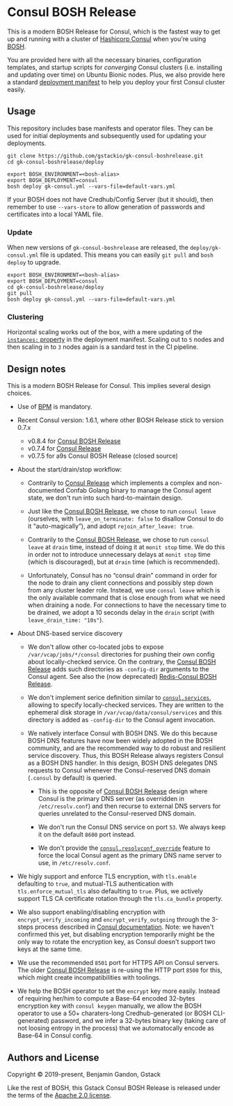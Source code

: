 # Consul BOSH Release

This is a modern BOSH Release for Consul, which is the fastest way to get up
and running with a cluster of [Hashicorp Consul][hashicorp_consul] when you're
using [BOSH][bosh_io].

You are provided here with all the necessary binaries, configuration
templates, and startup scripts for _converging_ Consul clusters (i.e.
installing and updating over time) on Ubuntu Bionic nodes. Plus, we also
provide here a standard [deployment manifest][depl_manifest] to help you
deploy your first Consul cluster easily.

[bosh_io]: https://bosh.io/
[hashicorp_consul]: https://www.consul.io/
[depl_manifest]: ./deploy/gk-consul.yml



## Usage

This repository includes base manifests and operator files. They can be used
for initial deployments and subsequently used for updating your deployments.

```
git clone https://github.com/gstackio/gk-consul-boshrelease.git
cd gk-consul-boshrelease/deploy

export BOSH_ENVIRONMENT=<bosh-alias>
export BOSH_DEPLOYMENT=consul
bosh deploy gk-consul.yml --vars-file=default-vars.yml
```

If your BOSH does not have Credhub/Config Server (but it should), then
remember to use `--vars-store` to allow generation of passwords and
certificates into a local YAML file.



### Update

When new versions of `gk-consul-boshrelease` are released, the
`deploy/gk-consul.yml` file is updated. This means you can easily `git pull`
and `bosh deploy` to upgrade.

```
export BOSH_ENVIRONMENT=<bosh-alias>
export BOSH_DEPLOYMENT=consul
cd gk-consul-boshrelease/deploy
git pull
bosh deploy gk-consul.yml --vars-file=default-vars.yml
```



### Clustering

Horizontal scaling works out of the box, with a mere updating of the
[`instances:` property][instances_prop] in the deployment manifest. Scaling
out to `5` nodes and then scaling in to `3` nodes again is a sandard test in
the CI pipeline.

[instances_prop]: ./deploy/gk-consul.yml#L6



## Design notes

This is a modern BOSH Release for Consul. This implies several design choices.

- Use of [BPM][bpm_doc] is mandatory.

- Recent Consul version: 1.6.1, where other BOSH Release stick to version 0.7.x
  - v0.8.4 for [Consul BOSH Release][consul_boshrelease]
  - v0.7.4 for [Consul Release][consul_release]
  - v0.7.5 for a9s Consul BOSH Release (closed source)

- About the start/drain/stop workflow:

  - Contrarily to [Consul Release][consul_release] which implements a complex
    and non-documented Confab Golang binary to manage the Consul agent state,
    we don't run into such hard-to-maintain design.

  - Just like the [Consul BOSH Release][consul_boshrelease], we chose to run
    `consul leave` (ourselves, with `leave_on_terminate: false` to disallow
    Consul to do it “auto-magically”), and adopt `rejoin_after_leave: true`.

  - Contrarily to the [Consul BOSH Release][consul_boshrelease], we chose to
    run `consul leave` at `drain` time, instead of doing it at `monit stop`
    time. We do this in order not to introduce unnecessary delays at
    `monit stop` time (which is discouraged), but at `drain` time (which is
    recommended).

  - Unfortunately, Consul has no “consul drain” command in order for the node
    to drain any client connections and possibly step down from any cluster
    leader role. Instead, we use `consul leave` which is the only available
    command that is close enough from what we need when draining a node. For
    connections to have the necessary time to be drained, we adopt a 10
    seconds delay in the `drain` script (with `leave_drain_time: "10s"`).

- About DNS-based service discovery

  - We don't allow other co-located jobs to expose `/var/vcap/jobs/*/consul`
    directories for pushing their own config about locally-checked service. On
    the contrary, the [Consul BOSH Release][consul_boshrelease] adds such
    directories as `-config-dir` arguments to the Consul agent. See also the
    (now deprecated) [Redis-Consul BOSH Release][redis_consul_boshrelease].

  - We don't implement serice definition similar to
    [`consul.services`][consul_services], allowing to specify locally-checked
    services. They are written to the ephemeral disk storage in
    `/var/vcap/data/consul/services` and this directory is added as
    `-config-dir` to the Consul agent invocation.

  - We natively interface Consul with BOSH DNS. We do this because BOSH DNS
    features have now been widely adopted in the BOSH community, and are the
    recommended way to do robust and resilient service discovery. Thus, this
    BOSH Release always registers Consul as a BOSH DNS handler. In this
    design, BOSH DNS delegates DNS requests to Consul whenever the
    Consul-reserved DNS domain (`.consul` by default) is queried.

    - This is the opposite of [Consul BOSH Release][consul_boshrelease] design
      where Consul is the primary DNS server (as overridden in
      `/etc/resolv.conf`) and then recurse to external DNS servers for queries
      unrelated to the Consul-reserved DNS domain.

    - We don't run the Consul DNS service on port `53`. We always keep it on
      the default `8600` port instead.

    - We don't provide the
      [`consul.resolvconf_override`][consul_resolvconf_override] feature to
      force the local Consul agent as the primary DNS name server to use, in
      `/etc/resolv.conf`.

- We higly support and enforce TLS encryption, with `tls.enable` defaulting to
  `true`, and mutual-TLS authentication with `tls.enforce_mutual_tls` also
  defaulting to `true`. Plus, we actively support TLS CA certificate rotation
  through the `tls.ca_bundle` property.

- We also support enabling/disabling encryption with `encrypt_verify_incoming`
  and `encrypt_verify_outgoing` through the 3-steps process described in
  [Consul documentation][enable_encrypt_existing_cluster]. Note: we haven't
  confirmed this yet, but disabling encryption temporarily might be the only
  way to rotate the encryption key, as Consul doesn't support two keys at the
  same time.

- We use the recommended `8501` port for HTTPS API on Consul servers. The
  older [Consul BOSH Release][consul_boshrelease] is re-using the HTTP port
  `8500` for this, which might create incompatibilities with toolings.

- We help the BOSH operator to set the `encrypt` key more easily. Instead of
  requiring her/him to compute a Base-64 encoded 32-bytes encryption key with
  `consul keygen` manually, we allow the BOSH operator to use a 50+
  charaters-long Credhub-generated (or BOSH CLI-generated) password, and we
  infer a 32-bytes binary key (taking care of not loosing entropy in the
  process) that we automatocally encode as Base-64 in Consul config.

[bpm_doc]: https://bosh.io/docs/bpm/bpm/
[consul_boshrelease]: https://bosh.io/releases/github.com/cloudfoundry-community/consul-boshrelease
[consul_release]: https://bosh.io/releases/github.com/cloudfoundry-incubator/consul-release
[consul_services]: https://github.com/cloudfoundry-community/consul-boshrelease/blob/master/jobs/consul/spec#L72-L73
[consul_resolvconf_override]: https://github.com/cloudfoundry-community/consul-boshrelease/blob/master/jobs/consul/spec#L36-L38
[redis_consul_boshrelease]: https://github.com/cloudfoundry-community-attic/redis-consul-boshrelease
[enable_encrypt_existing_cluster]: https://learn.hashicorp.com/consul/security-networking/agent-encryption#enable-on-an-existing-cluster



## Authors and License

Copyright © 2019-present, Benjamin Gandon, Gstack

Like the rest of BOSH, this Gstack Consul BOSH Release is released under the
terms of the [Apache 2.0 license](http://www.apache.org/licenses/LICENSE-2.0).
